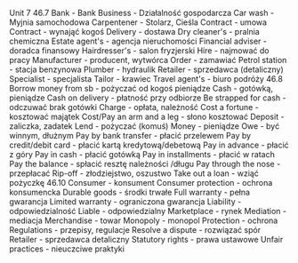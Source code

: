 Unit 7
46.7
Bank - Bank
Business - Działalność gospodarcza
Car wash - Myjnia samochodowa
Carpentener - Stolarz, Cieśla
Contract - umowa
Contract - wynająć kogoś 
Delivery - dostawa
Dry cleaner's - pralnia chemiczna
Estate agent's - agencja nieruchomości
Financial adviser - doradca finansowy
Hairdresser's - salon fryzjerski
Hire - najmować do pracy
Manufacturer - producent, wytwórca
Order - zamawiać
Petrol station - stacja benzynowa
Plumber - hydraulik
Retailer - sprzedawca (detaliczny) 
Specialist - specjalista 
Tailor - krawiec
Travel agent's - biuro podróży
46.8
Borrow money from sb - pożyczać od kogoś pieniądze
Cash - gotówką, pieniądze 
Cash on delivery - płatność przy odbiorze 
Be strapped for cash - odczuwać brak gotówki
Charge - opłata, należność
Cost a fortune - kosztować majątek
Cost/Pay an arm and a leg - słono kosztować
Deposit - zaliczka, zadatek
Lend - pożyczać (komuś) 
Money - pieniądze
Owe - być winnym, dłużnym
Pay by bank transfer - płacić przelewem
Pay by credit/debit card - płacić kartą kredytową/debetową
Pay in advance - płacić z góry
Pay in cash - płacić gotówką
Pay in installments - płacić w ratach
Pay the balance - spłacić resztę należności /długu
Pay through the nose - przepłacać
Rip-off - złodziejstwo, oszustwo
Take out a loan - wziąć pożyczkę 
46.10
Consumer - konsument
Consumer protection - ochrona konsumencka
Durable goods - środki trwałe
Full warranty - pełna gwarancja
Limited warranty - ograniczona gwarancja
Liability - odpowiedzialność
Liable - odpowiedzialny
Marketplace - rynek
Mediation - mediacja
Merchandise - towar
Monopoly - monopol
Protection - ochrona
Regulations - przepisy, regulacje
Resolve a dispute - rozwiązać spór
Retailer - sprzedawca detaliczny
Statutory rights - prawa ustawowe
Unfair practices - nieuczciwe praktyki 
